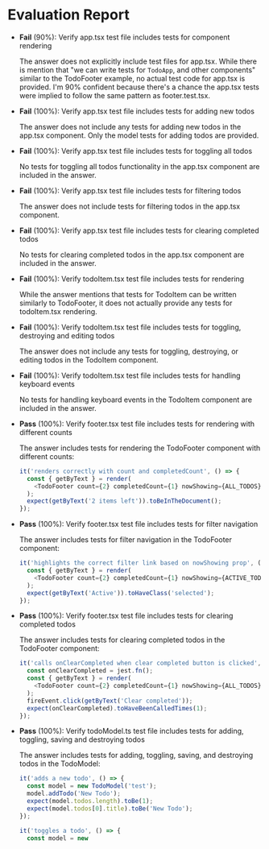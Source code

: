 # Evaluation Report

- **Fail** (90%): Verify app.tsx test file includes tests for component rendering

    The answer does not explicitly include test files for app.tsx. While there is mention that "we can write tests for `TodoApp`, and other components" similar to the TodoFooter example, no actual test code for app.tsx is provided. I'm 90% confident because there's a chance the app.tsx tests were implied to follow the same pattern as footer.test.tsx.

- **Fail** (100%): Verify app.tsx test file includes tests for adding new todos

    The answer does not include any tests for adding new todos in the app.tsx component. Only the model tests for adding todos are provided.

- **Fail** (100%): Verify app.tsx test file includes tests for toggling all todos

    No tests for toggling all todos functionality in the app.tsx component are included in the answer.

- **Fail** (100%): Verify app.tsx test file includes tests for filtering todos

    The answer does not include tests for filtering todos in the app.tsx component.

- **Fail** (100%): Verify app.tsx test file includes tests for clearing completed todos

    No tests for clearing completed todos in the app.tsx component are included in the answer.

- **Fail** (100%): Verify todoItem.tsx test file includes tests for rendering

    While the answer mentions that tests for TodoItem can be written similarly to TodoFooter, it does not actually provide any tests for todoItem.tsx rendering.

- **Fail** (100%): Verify todoItem.tsx test file includes tests for toggling, destroying and editing todos

    The answer does not include any tests for toggling, destroying, or editing todos in the TodoItem component.

- **Fail** (100%): Verify todoItem.tsx test file includes tests for handling keyboard events

    No tests for handling keyboard events in the TodoItem component are included in the answer.

- **Pass** (100%): Verify footer.tsx test file includes tests for rendering with different counts

    The answer includes tests for rendering the TodoFooter component with different counts:
    ```typescript
    it('renders correctly with count and completedCount', () => {
      const { getByText } = render(
        <TodoFooter count={2} completedCount={1} nowShowing={ALL_TODOS} onClearCompleted={() => {}} />
      );
      expect(getByText('2 items left')).toBeInTheDocument();
    });
    ```

- **Pass** (100%): Verify footer.tsx test file includes tests for filter navigation

    The answer includes tests for filter navigation in the TodoFooter component:
    ```typescript
    it('highlights the correct filter link based on nowShowing prop', () => {
      const { getByText } = render(
        <TodoFooter count={2} completedCount={1} nowShowing={ACTIVE_TODOS} onClearCompleted={() => {}} />
      );
      expect(getByText('Active')).toHaveClass('selected');
    });
    ```

- **Pass** (100%): Verify footer.tsx test file includes tests for clearing completed todos

    The answer includes tests for clearing completed todos in the TodoFooter component:
    ```typescript
    it('calls onClearCompleted when clear completed button is clicked', () => {
      const onClearCompleted = jest.fn();
      const { getByText } = render(
        <TodoFooter count={2} completedCount={1} nowShowing={ALL_TODOS} onClearCompleted={onClearCompleted} />
      );
      fireEvent.click(getByText('Clear completed'));
      expect(onClearCompleted).toHaveBeenCalledTimes(1);
    });
    ```

- **Pass** (100%): Verify todoModel.ts test file includes tests for adding, toggling, saving and destroying todos

    The answer includes tests for adding, toggling, saving, and destroying todos in the TodoModel:
    ```typescript
    it('adds a new todo', () => {
      const model = new TodoModel('test');
      model.addTodo('New Todo');
      expect(model.todos.length).toBe(1);
      expect(model.todos[0].title).toBe('New Todo');
    });

    it('toggles a todo', () => {
      const model = new